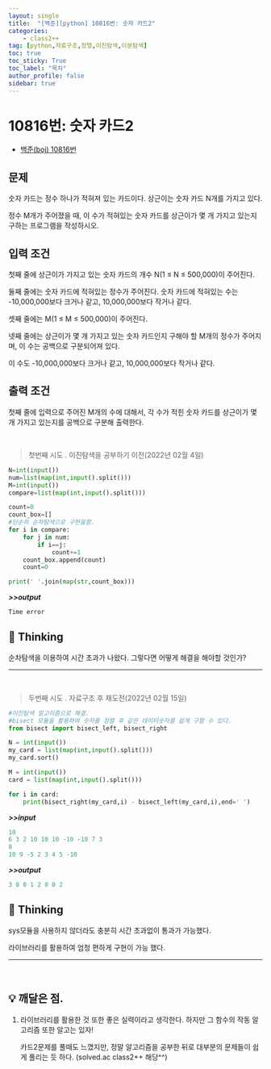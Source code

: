 ```yaml
---
layout: single
title:  "[백준][python] 10816번: 숫자 카드2"
categories: 
    - class2++
tag: [python,자료구조,정렬,이진탐색,이분탐색]
toc: true
toc_sticky: True
toc_label: "목차"
author_profile: false
sidebar: true
---
```


# 10816번: 숫자 카드2



* [백준(boj) 10816번](https://www.acmicpc.net/problem/10816)

## 문제

숫자 카드는 정수 하나가 적혀져 있는 카드이다. 상근이는 숫자 카드 N개를 가지고 있다. 

정수 M개가 주어졌을 때, 이 수가 적혀있는 숫자 카드를 상근이가 몇 개 가지고 있는지 구하는 프로그램을 작성하시오.

## 입력 조건

첫째 줄에 상근이가 가지고 있는 숫자 카드의 개수 N(1 ≤ N ≤ 500,000)이 주어진다. 

둘째 줄에는 숫자 카드에 적혀있는 정수가 주어진다. 숫자 카드에 적혀있는 수는 -10,000,000보다 크거나 같고, 10,000,000보다 작거나 같다.

셋째 줄에는 M(1 ≤ M ≤ 500,000)이 주어진다. 

넷째 줄에는 상근이가 몇 개 가지고 있는 숫자 카드인지 구해야 할 M개의 정수가 주어지며, 이 수는 공백으로 구분되어져 있다. 

이 수도 -10,000,000보다 크거나 같고, 10,000,000보다 작거나 같다.

## 출력 조건

첫째 줄에 입력으로 주어진 M개의 수에 대해서, 각 수가 적힌 숫자 카드를 상근이가 몇 개 가지고 있는지를 공백으로 구분해 출력한다.

<br/>

> 첫번째 시도 . 이진탐색을 공부하기 이전(2022년 02월 4일)

 ```python
 N=int(input())
 num=list(map(int,input().split()))
 M=int(input())
 compare=list(map(int,input().split()))
 
 count=0
 count_box=[]
 #단순히 순차탐색으로 구현을함.
 for i in compare:
     for j in num:
         if i==j:
             count+=1
     count_box.append(count)
     count=0
 
 print(' '.join(map(str,count_box)))
 ```

 ***>>output***

 ```python
 Time error
 ```

## 🌝 Thinking

순차탐색을 이용하여 시간 초과가 나왔다. 그렇다면 어떻게 해결을 해야할 것인가?

---

<br/>

> 두번째 시도 . 자료구조 후 재도전(2022년 02월 15일)

 ```python
 #이진탐색 알고리즘으로 해결.
 #bisect 모듈을 활용하여 숫자를 정렬 후 같은 데이터숫자를 쉽게 구할 수 있다.
 from bisect import bisect_left, bisect_right
 
 N = int(input())
 my_card = list(map(int,input().split()))
 my_card.sort()
 
 M = int(input())
 card = list(map(int,input().split()))
 
 for i in card:
     print(bisect_right(my_card,i) - bisect_left(my_card,i),end=' ')
 ```

 ***>>input***

 ```python
 10
 6 3 2 10 10 10 -10 -10 7 3
 8
 10 9 -5 2 3 4 5 -10
 ```

 ***>>output***

 ```python
 3 0 0 1 2 0 0 2
 ```
## 🌝 Thinking

  sys모듈을 사용하지 않더라도 충분히 시간 초과없이 통과가 가능했다.

라이브러리를 활용하여 엄청 편하게 구현이 가능 했다.

---

<br/>

## 💡 깨달은 점.

1. 라이브러리를 활용한 것 또한 좋은 실력이라고 생각한다. 하지만 그 함수의 작동 알고리즘 또한 알고는 있자!

   카드2문제를 풀때도 느꼈지만, 정말 알고리즘을 공부한 뒤로 대부분의 문제들이 쉽게 풀리는 듯 하다. (solved.ac class2++ 해당^^)
